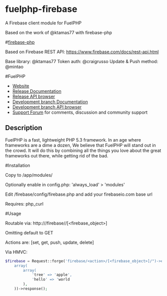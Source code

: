 fuelphp-firebase
================

A Firebase client module for FuelPHP

Based on the work of @ktamas77 with firebase-php

#[firebase-php](https://github.com/ktamas77/firebase-php)

Based on Firebase REST API: https://www.firebase.com/docs/rest-api.html

Base library: @ktamas77
Token auth: @craigrusso
Update & Push method: @mintao

#FuelPHP

* [Website](http://fuelphp.com/)
* [Release Documentation](http://docs.fuelphp.com)
* [Release API browser](http://api.fuelphp.com)
* [Development branch Documentation](http://dev-docs.fuelphp.com)
* [Development branch API browser](http://dev-api.fuelphp.com)
* [Support Forum](http://fuelphp.com/forums) for comments, discussion and community support

## Description

FuelPHP is a fast, lightweight PHP 5.3 framework. In an age where frameworks are a dime a dozen, We believe that FuelPHP will stand out in the crowd.  It will do this by combining all the things you love about the great frameworks out there, while getting rid of the bad.

#Installation

Copy to /app/modules/

Optionally enable in config.php: 'always_load' > 'modules'

Edit /firebase/config/firebase.php and add your firebaseio.com base url

Requires: php_curl

#Usage

Routable via: http://<project>/firebase/<action>/[<firebase_object>]

Omitting <action> default to GET

Actions are: [set, get, push, update, delete]

Via HMVC:

```php
$firebase = Request::forge('firebase/<action>/[<firebase_object>]/")->execute(
    array(
        array(
            'tree' => 'apple',
            'hello' => 'world
        ),
    ))->response();
```

